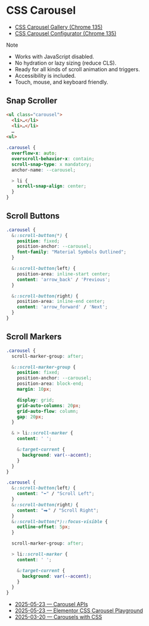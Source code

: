 # CSS Carousel

- [CSS Carousel Gallery (Chrome 135)](https://chrome.dev/carousel/)
- [CSS Carousel Configurator (Chrome 135)](https://chrome.dev/carousel-configurator/)

> [!NOTE]
> - Works with JavaScript disabled.
> - No hydration or lazy sizing (reduce CLS).
> - Ready for all kinds of scroll animation and triggers.
> - Accessibility is included.
> - Touch, mouse, and keyboard friendly.

## Snap Scroller

```html
<ul class="carousel">
  <li>…</li>
  <li>…</li>
  …
<ul>
```

```css
.carousel {
  overflow-x: auto;
  overscroll-behavior-x: contain;
  scroll-snap-type: x mandatory;
  anchor-name: --carousel;

  > li {
    scroll-snap-align: center;
  }
}
```

## Scroll Buttons

```css
.carousel {
  &::scroll-button(*) {
    position: fixed;
    position-anchor: --carousel;
    font-family: "Material Symbols Outlined";
  }

  &::scroll-button(left) {
    position-area: inline-start center;
    content: 'arrow_back' / 'Previous';
  }

  &::scroll-button(right) {
    position-area: inline-end center;
    content: 'arrow_forward' / 'Next';
  }
}
```

## Scroll Markers

```css
.carousel {
  scroll-marker-group: after;

  &::scroll-marker-group {
    position: fixed;
    position-anchor: --carousel;
    position-area: block-end;
    margin: 10px;

    display: grid;
    grid-auto-columns: 20px;
    grid-auto-flow: column;
    gap: 20px;
  }

  & > li::scroll-marker {
    content: ' ';

    &:target-current {
      background: var(--accent);
    }
  }
}
```

```css
.carousel {
  &::scroll-button(left) {
    content: "⬅" / "Scroll Left";
  }
  &::scroll-button(right) {
    content: "⮕" / "Scroll Right";
  }
  &::scroll-button(*)::focus-visible {
    outline-offset: 5px;
  }

  scroll-marker-group: after;

  > li::scroll-marker {
    content: ' ';

    &:target-current {
      background: var(--accent);
    }
  }
}
```

- [2025-05-23 — Carousel APIs](https://youtu.be/VTCIStB6y8s?t=1332)
- [2025-05-23 — Elementor CSS Carousel Playground](https://playground.elementor.com/demo/css-carousels/)
- [2025-03-20 — Carousels with CSS](https://developer.chrome.com/blog/carousels-with-css)

